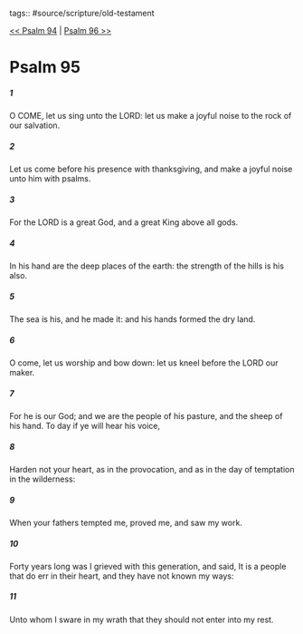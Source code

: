 tags:: #source/scripture/old-testament

[<< Psalm 94](source/scripture/old-testament/19_Psalms/Psalm_94.md) | [Psalm 96 >>](source/scripture/old-testament/19_Psalms/Psalm_96.md)

# Psalm 95

##### 1

O COME, let us sing unto the LORD: let us make a joyful noise to the rock of our salvation.

##### 2

Let us come before his presence with thanksgiving, and make a joyful noise unto him with psalms.

##### 3

For the LORD is a great God, and a great King above all gods.

##### 4

In his hand are the deep places of the earth: the strength of the hills is his also.

##### 5

The sea is his, and he made it: and his hands formed the dry land.

##### 6

O come, let us worship and bow down: let us kneel before the LORD our maker.

##### 7

For he is our God; and we are the people of his pasture, and the sheep of his hand. To day if ye will hear his voice,

##### 8

Harden not your heart, as in the provocation, and as in the day of temptation in the wilderness:

##### 9

When your fathers tempted me, proved me, and saw my work.

##### 10

Forty years long was I grieved with this generation, and said, It is a people that do err in their heart, and they have not known my ways:

##### 11

Unto whom I sware in my wrath that they should not enter into my rest.
